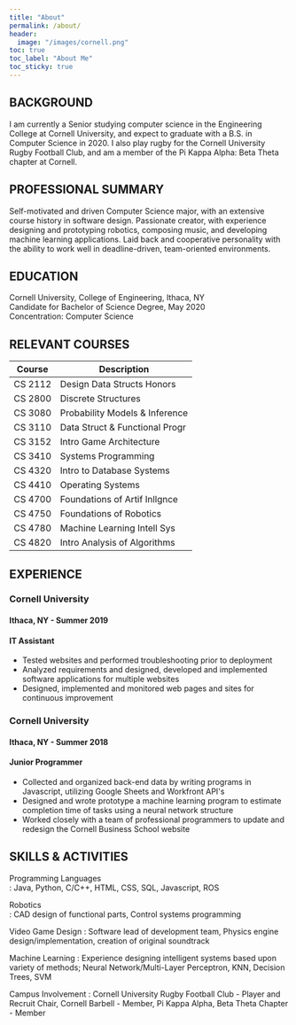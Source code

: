 ```yaml
---
title: "About"
permalink: /about/
header:
  image: "/images/cornell.png"
toc: true
toc_label: "About Me"
toc_sticky: true
---
```


## BACKGROUND  
I am currently a Senior studying computer science in the Engineering College at Cornell University, and expect to graduate with a B.S. in Computer Science in 2020. I also play rugby for the Cornell University Rugby Football Club, and am a member of the Pi Kappa Alpha: Beta Theta chapter at Cornell.

## PROFESSIONAL SUMMARY  
Self-motivated and driven Computer Science major, with an extensive course history in software design. Passionate creator, with experience designing and prototyping robotics, composing music, and developing machine learning applications. Laid back and cooperative personality with the ability to work well in deadline-driven, team-oriented environments.


## EDUCATION  
Cornell University, College of Engineering, Ithaca, NY  
Candidate for Bachelor of Science Degree, May 2020  
Concentration: Computer Science


## RELEVANT COURSES  

| Course      | Description |
| ----------- | ------------------------------ |
| CS 2112 | Design Data Structs Honors |
| CS 2800  | Discrete Structures |
| CS 3080  | Probability Models & Inference |
| CS 3110  | Data Struct & Functional Progr |
| CS 3152  | Intro Game Architecture |
| CS 3410  | Systems Programming |
| CS 4320  | Intro to Database Systems |
| CS 4410  | Operating Systems |
| CS 4700  | Foundations of Artif Inllgnce |
| CS 4750  | Foundations of Robotics |
| CS 4780  | Machine Learning Intell Sys |
| CS 4820  | Intro Analysis of Algorithms |


## EXPERIENCE  
### Cornell University
#### Ithaca, NY - Summer 2019  

#### IT Assistant  
*	Tested websites and performed troubleshooting prior to deployment
*	Analyzed requirements and designed, developed and implemented software applications for multiple websites
*	Designed, implemented and monitored web pages and sites for continuous improvement  


### Cornell University
#### Ithaca, NY - Summer 2018

#### Junior Programmer
*	Collected and organized back-end data by writing programs in Javascript, utilizing Google Sheets and Workfront API's  
*	Designed and wrote prototype a machine learning program to estimate completion time of tasks using a neural network structure
*	Worked closely with a team of professional programmers to update and redesign the Cornell Business School website


## SKILLS & ACTIVITIES  
Programming Languages 	
: Java, Python, C/C++, HTML, CSS, SQL, Javascript, ROS

Robotics 	
: CAD design of functional parts, Control systems programming

Video Game Design
: Software lead of development team, Physics engine design/implementation, creation of original soundtrack

Machine Learning
: Experience designing intelligent systems based upon variety of methods; Neural Network/Multi-Layer Perceptron, KNN, Decision Trees, SVM

Campus Involvement
: Cornell University Rugby Football Club - Player and Recruit Chair, Cornell Barbell - Member, Pi Kappa Alpha, Beta Theta Chapter - Member
